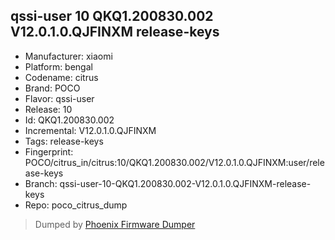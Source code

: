 ## qssi-user 10 QKQ1.200830.002 V12.0.1.0.QJFINXM release-keys
- Manufacturer: xiaomi
- Platform: bengal
- Codename: citrus
- Brand: POCO
- Flavor: qssi-user
- Release: 10
- Id: QKQ1.200830.002
- Incremental: V12.0.1.0.QJFINXM
- Tags: release-keys
- Fingerprint: POCO/citrus_in/citrus:10/QKQ1.200830.002/V12.0.1.0.QJFINXM:user/release-keys
- Branch: qssi-user-10-QKQ1.200830.002-V12.0.1.0.QJFINXM-release-keys
- Repo: poco_citrus_dump


>Dumped by [Phoenix Firmware Dumper](https://github.com/DroidDumps/phoenix_firmware_dumper)

